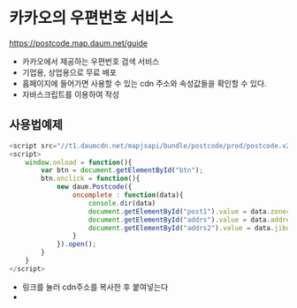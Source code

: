 # 카카오의 우편번호 서비스

<https://postcode.map.daum.net/guide>

- 카카오에서 제공하는 우편번호 검색 서비스
- 기업용, 상업용으로 무료 배포
- 홈페이지에 들어가면 사용할 수 있는 cdn 주소와 속성값들을 확인할 수 있다.
- 자바스크립트를 이용하여 작성

## 사용법예제
```javascript
<script src="//t1.daumcdn.net/mapjsapi/bundle/postcode/prod/postcode.v2.js"></script>
<script>
	window.onload = function(){
		var btn = document.getElementById("btn");
		btn.onclick = function(){
			new daum.Postcode({
				oncomplete : function(data){
					console.dir(data)
					document.getElementById("post1").value = data.zonecode;
					document.getElementById("addrs").value = data.address;
					document.getElementById("addrs2").value = data.jibunAddress;
				}
			}).open();
		}
	}
</script>
```







- 링크를 눌러 cdn주소를 복사한 후 붙여넣는다
- 
